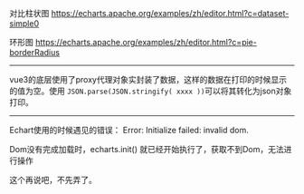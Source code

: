 对比柱状图 https://echarts.apache.org/examples/zh/editor.html?c=dataset-simple0

环形图 https://echarts.apache.org/examples/zh/editor.html?c=pie-borderRadius

---

vue3的底层使用了proxy代理对象实封装了数据，这样的数据在打印的时候显示的值为空。使用 `JSON.parse(JSON.stringify( xxxx ))`可以将其转化为json对象打印。

---

Echart使用的时候遇见的错误： Error: Initialize failed: invalid dom.

Dom没有完成加载时，echarts.init() 就已经开始执行了，获取不到Dom，无法进行操作

这个再说吧，不先弄了。

